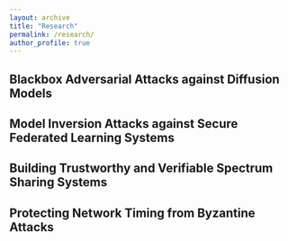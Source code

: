 ```yaml
---
layout: archive
title: "Research"
permalink: /research/
author_profile: true
---
```


## Blackbox Adversarial Attacks against Diffusion Models 

## Model Inversion Attacks against Secure Federated Learning Systems

## Building Trustworthy and Verifiable Spectrum Sharing Systems

## Protecting Network Timing from Byzantine Attacks

